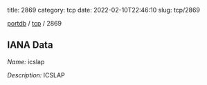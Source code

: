title: 2869
category: tcp
date: 2022-02-10T22:46:10
slug: tcp/2869

[portdb](/) / [tcp](/category/tcp.html) / 2869


## IANA Data

_Name:_ icslap

_Description:_ ICSLAP

